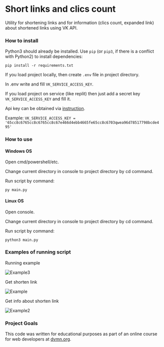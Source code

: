 # Short links and clics count

Utility for shortening links and for information (clics count, expanded link) about shortened links using VK API.
### How to install
 
Python3 should already be installed. 
Use `pip` (or `pip3`, if there is a conflict with Python2) to install dependencies:
```
pip install -r requirements.txt
```
If you load project locally, then create `.env` file in project directory.

In .env write and fill `VK_SERVICE_ACCESS_KEY`.

If you load project on service (like replit) then just add a secret key `VK_SERVICE_ACCESS_KEY` and fill it.

Api key can be obtained via [instruction](https://id.vk.com/about/business/go/docs/ru/vkid/latest/vk-id/tokens/service-token).

Example:
`VK_SERVICE_ACCESS_KEY = '65cc8c6765cc8c6765cc8c67e466d4ebb4665fe65cc8c6703qwea96d78517798bcde495'`
### How to use

#### Windows OS

Open cmd/powershell/etc.

Change current directory in console to project directory by cd command.

Run script by command:

`py main.py`

#### Linux OS

Open console.

Change current directory in console to project directory by cd command.

Run script by command:

`python3 main.py`

### Examples of running script

Running example

![Example3](https://github.com/e13q/WA_lesson2/assets/110967581/2c701e76-a78c-48b0-affd-d188f886bd5c)


Get shorten link

![Example](https://github.com/e13q/WA_lesson2/assets/110967581/f84f1393-5a76-4bff-aea4-8874e15572aa)

Get info about shorten link

![Example2](https://github.com/e13q/WA_lesson2/assets/110967581/f5069073-2032-4d2e-b30a-7268080ef557)

### Project Goals

This code was written for educational purposes as part of an online course for web developers at [dvmn.org](https://dvmn.org/).
